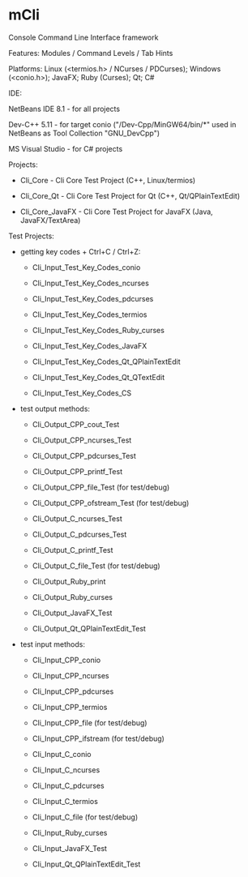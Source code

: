 # mCli
Console Command Line Interface framework

Features: Modules / Command Levels / Tab Hints

Platforms: Linux (<termios.h> / NCurses / PDCurses); Windows (<conio.h>); JavaFX; Ruby (Curses); Qt; C#

IDE:

NetBeans IDE 8.1 - for all projects

Dev-C++ 5.11 - for target conio ("/Dev-Cpp/MinGW64/bin/*" used in NetBeans as Tool Collection "GNU_DevCpp")

MS Visual Studio - for C# projects

Projects:

  - Cli_Core - Cli Core Test Project (C++, Linux/termios)

  - Cli_Core_Qt - Cli Core Test Project for Qt (C++, Qt/QPlainTextEdit)

  - Cli_Core_JavaFX - Cli Core Test Project for JavaFX (Java, JavaFX/TextArea)

Test Projects:

- getting key codes + Ctrl+C / Ctrl+Z:

  - Cli_Input_Test_Key_Codes_conio

  - Cli_Input_Test_Key_Codes_ncurses

  - Cli_Input_Test_Key_Codes_pdcurses

  - Cli_Input_Test_Key_Codes_termios

  - Cli_Input_Test_Key_Codes_Ruby_curses

  - Cli_Input_Test_Key_Codes_JavaFX

  - Cli_Input_Test_Key_Codes_Qt_QPlainTextEdit

  - Cli_Input_Test_Key_Codes_Qt_QTextEdit

  - Cli_Input_Test_Key_Codes_CS

- test output methods:

  - Cli_Output_CPP_cout_Test

  - Cli_Output_CPP_ncurses_Test

  - Cli_Output_CPP_pdcurses_Test

  - Cli_Output_CPP_printf_Test

  - Cli_Output_CPP_file_Test (for test/debug)

  - Cli_Output_CPP_ofstream_Test (for test/debug)

  - Cli_Output_C_ncurses_Test

  - Cli_Output_C_pdcurses_Test

  - Cli_Output_C_printf_Test

  - Cli_Output_C_file_Test (for test/debug)

  - Cli_Output_Ruby_print

  - Cli_Output_Ruby_curses

  - Cli_Output_JavaFX_Test

  - Cli_Output_Qt_QPlainTextEdit_Test

- test input methods:

  - Cli_Input_CPP_conio

  - Cli_Input_CPP_ncurses

  - Cli_Input_CPP_pdcurses

  - Cli_Input_CPP_termios

  - Cli_Input_CPP_file (for test/debug)

  - Cli_Input_CPP_ifstream (for test/debug)

  - Cli_Input_C_conio

  - Cli_Input_C_ncurses

  - Cli_Input_C_pdcurses

  - Cli_Input_C_termios

  - Cli_Input_C_file (for test/debug)

  - Cli_Input_Ruby_curses

  - Cli_Input_JavaFX_Test

  - Cli_Input_Qt_QPlainTextEdit_Test

